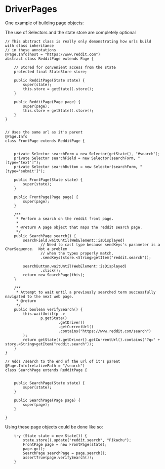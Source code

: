 # DriverPages

One example of building page objects:

The use of Selectors and the state store are completely optional

    // This abstract class is really only demonstrating how urls build with class inheritance
    // in these annotations
    @Page.Info(host = "https://www.reddit.com")
    abstract class RedditPage extends Page {

        // Stored for convenient access from the state
        protected final StateStore store;

        public RedditPage(State state) {
            super(state);
            this.store = getState().store();
        }

        public RedditPage(Page page) {
            super(page);
            this.store = getState().store();
        }
    }


    // Uses the same url as it's parent
    @Page.Info
    class FrontPage extends RedditPage {


        private Selector searchForm = new Selector(getState(), "#search");
        private Selector searchField = new Selector(searchForm, "[type='text']");
        private Selector searchButton = new Selector(searchForm, "[type='submit']");

        public FrontPage(State state) {
            super(state);
        }

        public FrontPage(Page page) {
            super(page);
        }

        /**
         * Perform a search on the reddit front page.
         * 
         * @return A page object that maps the reddit search page.
         */
        public SearchPage search() {
            searchField.waitUntil(WebElement::isDisplayed)
                    // Need to cast type because sendKeys's parameter is a CharSequence.  Not a problem
                    // when the types properly match.
                    .sendKeys(store.<String>getItem("reddit.search")); 

            searchButton.waitUntil(WebElement::isDisplayed)
                    .click();
            return new SearchPage(this);
        }

        /**
         * Attempt to wait until a previously searched term successfully navigated to the next web page.  
         * @return
         */
        public boolean verifySearch() {
            this.waitUntil(p ->
                    p.getState()
                            .getDriver()
                            .getCurrentUrl()
                            .contains("https://www.reddit.com/search")
            );
            return getState().getDriver().getCurrentUrl().contains("?q=" + store.<String>getItem("reddit.search"));
        }
    } 

    // Adds /search to the end of the url of it's parent
    @Page.Info(relativePath = "/search")
    class SearchPage extends RedditPage {
    

        public SearchPage(State state) {
            super(state);
        }

        public SearchPage(Page page) {
            super(page);
        }

    }
 

Using these page objects could be done like so:

        try (State state = new State()) {
            state.store().update("reddit.search", "Pikachu");
            FrontPage page = new FrontPage(state);
            page.go();
            SearchPage searchPage = page.search();
            assertTrue(page.verifySearch());
        }
